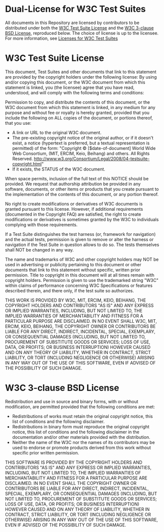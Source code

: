 # Dual-License for W3C Test Suites

All documents in this Repository are licensed by contributors to be distributed under both the [W3C Test Suite License](#w3c-test-suite-license) and the [W3C 3-clause BSD License](#w3c-3-clause-bsd-license), reproduced below. The choice of license is up to the licensee. For more information, see [Licenses for W3C Test Suites](https://www.w3.org/Consortium/Legal/2008/04-testsuite-copyright.html)

# W3C Test Suite License

This document, Test Suites and other documents that link to this statement are provided by the copyright holders under the following license: By using and/or copying this document, or the W3C document from which this statement is linked, you (the licensee) agree that you have read, understood, and will comply with the following terms and conditions:

Permission to copy, and distribute the contents of this document, or the W3C document from which this statement is linked, in any medium for any purpose and without fee or royalty is hereby granted, provided that you include the following on ALL copies of the document, or portions thereof, that you use:

*    A link or URL to the original W3C document.
*    The pre-existing copyright notice of the original author, or if it doesn't exist, a notice (hypertext is preferred, but a textual representation is permitted) of the form: "Copyright © [$date-of-document] World Wide Web Consortium, (MIT, ERCIM, Keio, Beihang) and others. All Rights Reserved. http://www.w3.org/Consortium/Legal/2008/04-testsuite-copyright.html"
*    If it exists, the STATUS of the W3C document.

When space permits, inclusion of the full text of this NOTICE should be provided. We request that authorship attribution be provided in any software, documents, or other items or products that you create pursuant to the implementation of the contents of this document, or any portion thereof.

No right to create modifications or derivatives of W3C documents is granted pursuant to this license. However, if additional requirements (documented in the Copyright FAQ) are satisfied, the right to create modifications or derivatives is sometimes granted by the W3C to individuals complying with those requirements.

If a Test Suite distinguishes the test harness (or, framework for navigation) and the actual tests, permission is given to remove or alter the harness or navigation if the Test Suite in question allows to do so. The tests themselves shall NOT be changed in any way.

The name and trademarks of W3C and other copyright holders may NOT be used in advertising or publicity pertaining to this document or other documents that link to this statement without specific, written prior permission. Title to copyright in this document will at all times remain with copyright holders. Permission is given to use the trademarked string "W3C" within claims of performance concerning W3C Specifications or features described therein, and there only, if the test suite so authorizes.

THIS WORK IS PROVIDED BY W3C, MIT, ERCIM, KEIO, BEIHANG, THE COPYRIGHT HOLDERS AND CONTRIBUTORS "AS IS" AND ANY EXPRESS OR IMPLIED WARRANTIES, INCLUDING, BUT NOT LIMITED TO, THE IMPLIED WARRANTIES OF MERCHANTABILITY AND FITNESS FOR A PARTICULAR PURPOSE ARE DISCLAIMED. IN NO EVENT SHALL W3C, MIT, ERCIM, KEIO, BEIHANG, THE COPYRIGHT OWNER OR CONTRIBUTORS BE LIABLE FOR ANY DIRECT, INDIRECT, INCIDENTAL, SPECIAL, EXEMPLARY, OR CONSEQUENTIAL DAMAGES (INCLUDING, BUT NOT LIMITED TO, PROCUREMENT OF SUBSTITUTE GOODS OR SERVICES; LOSS OF USE, DATA, OR PROFITS; OR BUSINESS INTERRUPTION) HOWEVER CAUSED AND ON ANY THEORY OF LIABILITY, WHETHER IN CONTRACT, STRICT LIABILITY, OR TORT (INCLUDING NEGLIGENCE OR OTHERWISE) ARISING IN ANY WAY OUT OF THE USE OF THIS SOFTWARE, EVEN IF ADVISED OF THE POSSIBILITY OF SUCH DAMAGE.

# W3C 3-clause BSD License

Redistribution and use in source and binary forms, with or without modification, are permitted provided that the following conditions are met:

*    Redistributions of works must retain the original copyright notice, this list of conditions and the following disclaimer.
*    Redistributions in binary form must reproduce the original copyright notice, this list of conditions and the following disclaimer in the documentation and/or other materials provided with the distribution.
*    Neither the name of the W3C nor the names of its contributors may be used to endorse or promote products derived from this work without specific prior written permission.

THIS SOFTWARE IS PROVIDED BY THE COPYRIGHT HOLDERS AND CONTRIBUTORS "AS IS" AND ANY EXPRESS OR IMPLIED WARRANTIES, INCLUDING, BUT NOT LIMITED TO, THE IMPLIED WARRANTIES OF MERCHANTABILITY AND FITNESS FOR A PARTICULAR PURPOSE ARE DISCLAIMED. IN NO EVENT SHALL THE COPYRIGHT OWNER OR CONTRIBUTORS BE LIABLE FOR ANY DIRECT, INDIRECT, INCIDENTAL, SPECIAL, EXEMPLARY, OR CONSEQUENTIAL DAMAGES (INCLUDING, BUT NOT LIMITED TO, PROCUREMENT OF SUBSTITUTE GOODS OR SERVICES; LOSS OF USE, DATA, OR PROFITS; OR BUSINESS INTERRUPTION) HOWEVER CAUSED AND ON ANY THEORY OF LIABILITY, WHETHER IN CONTRACT, STRICT LIABILITY, OR TORT (INCLUDING NEGLIGENCE OR OTHERWISE) ARISING IN ANY WAY OUT OF THE USE OF THIS SOFTWARE, EVEN IF ADVISED OF THE POSSIBILITY OF SUCH DAMAGE.

